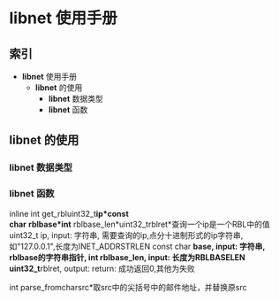 # **libnet** 使用手册 #

## 索引 ##

  * **libnet** 使用手册
    * **libnet** 的使用
      * **libnet** 数据类型
      * **libnet** 函数


## **libnet** 的使用 ##

### **libnet** 数据类型 ###

### **libnet** 函数 ###

inline int get\_rbluint32\_t**ip\*const char** **rblbase\*int** rblbase\_len\*uint32\_trblret\*查询一个ip是一个RBL中的值 uint32\_t ip, input: 字符串, 需要查询的ip,点分十进制形式的ip字符串,如"127.0.0.1",长度为INET\_ADDRSTRLEN const char **base, input: 字符串, rblbase的字符串指针, int rblbase\_len, input: 长度为RBLBASELEN uint32\_t**rblret, output: return: 成功返回0,其他为失败

int parse\_fromcharsrc\*取src中的尖括号中的邮件地址，并替换原src
